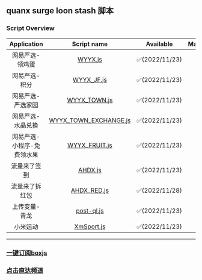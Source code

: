 ## quanx surge loon stash 脚本
### Script Overview

|  Application   |                                           Script name                                           |   Available   | Maintenance |
|:--------------:|:-----------------------------------------------------------------------------------------------:|:-------------:|:-----------:|
|    网易严选-领鸡蛋    |               [WYYX.js](https://github.com/xzxxn777/quanx/blob/main/WYYX/WYYX.js)               | ✅(2022/11/23) |      ✅      |
|    网易严选-积分     |            [WYYX_JF.js](https://github.com/xzxxn777/quanx/blob/main/WYYX/WYYX_JF.js)            | ✅(2022/11/23) |      ✅      |
|   网易严选-严选家园    |          [WYYX_TOWN.js](https://github.com/xzxxn777/quanx/blob/main/WYYX/WYYX_TOWN.js)          | ✅(2022/11/23) |      ✅      |
|   网易严选-水晶兑换    | [WYYX_TOWN_EXCHANGE.js](https://github.com/xzxxn777/quanx/blob/main/WYYX/WYYX_TOWN_EXCHANGE.js) | ✅(2022/11/23) |      ✅      |
| 网易严选-小程序-免费领水果 |         [WYYX_FRUIT.js](https://github.com/xzxxn777/quanx/blob/main/WYYX/WYYX_FRUIT.js)         | ✅(2022/11/23) |      ✅      |
|     流量来了签到     |               [AHDX.js](https://github.com/xzxxn777/quanx/blob/main/AHDX/AHDX.js)               | ✅(2022/11/23) |      ✅      |
|    流量来了拆红包     |           [AHDX_RED.js](https://github.com/xzxxn777/quanx/blob/main/AHDX/AHDX_RED.js)           | ✅(2022/11/28) |      ✅      |
|    上传变量-青龙     |            [post-ql.js](https://github.com/xzxxn777/quanx/blob/main/AHDX/post-ql.js)            | ✅(2022/11/23) |      ✅️      |
|      小米运动      |          [XmSport.js](https://github.com/xzxxn777/quanx/blob/main/XmSport/XmSport.js)           | ✅(2022/11/23) |      ✅️      |

------
### [一键订阅boxjs](http://boxjs.com/#/sub/add/https://raw.githubusercontent.com/xzxxn777/quanx/main/xzxxn.json)
### [点击直达频道](https://t.me/xzxxn777)